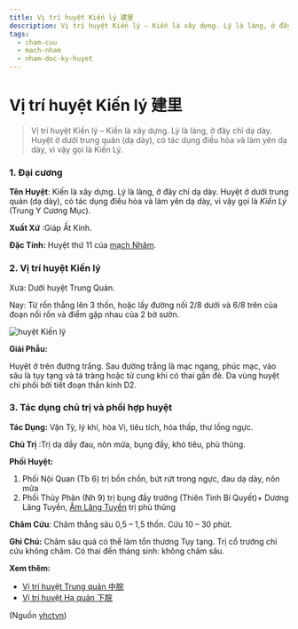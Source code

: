 ```yaml
---
title: Vị trí huyệt Kiến lý 建里
description: Vị trí huyệt Kiến lý – Kiến là xây dựng. Lý là làng, ở đây chỉ dạ dày. Huyệt ở dưới trung quản (dạ dày), có tác dụng điều hòa và làm yên dạ dày, vì vậy gọi là Kiến Lý.
tags:
  - cham-cuu
  - mach-nham
  - nham-doc-ky-huyet
---
```


# Vị trí huyệt Kiến lý 建里 

> Vị trí huyệt Kiến lý – Kiến là xây dựng. Lý là làng, ở đây chỉ dạ dày. Huyệt ở dưới trung quản (dạ dày), có tác dụng điều hòa và làm yên dạ dày, vì vậy gọi là Kiến Lý.

### 1. Đại cương

**Tên Huyệt**: Kiến là xây dựng. Lý là làng, ở đây chỉ dạ dày. Huyệt ở dưới trung quản (dạ dày), có tác dụng điều hòa và làm yên dạ dày, vì vậy gọi là *Kiến Lý* (Trung Y Cương Mục).

**Xuất Xứ** :Giáp Ất Kinh.

**Đặc Tính:** Huyệt thứ 11 của [mạch Nhâm](/yhctvn/dai-cuong-mach-nham).

### 2. Vị trí huyệt Kiến lý

Xưa: Dưới huyệt Trung Quản.

Nay: Từ rốn thẳng lên 3 thốn, hoặc lấy đường nối 2/8 dưới và 6/8 trên của đoạn nối rốn và điểm gặp nhau của 2 bờ sườn.

![huyệt Kiến lý](/imgs/yhctvn/huyet-kien-ly-300x187.jpg)

**Giải Phẫu:**

Huyệt ở trên đường trắng. Sau đường trắng là mạc ngang, phúc mạc, vào sâu là tụy tạng và tá tràng hoặc tử cung khi có thai gần đẻ. Da vùng huyệt chi phối bởi tiết đoạn thần kinh D2.

### 3. Tác dụng chủ trị và phối hợp huyệt

**Tác Dụng:** Vận Tỳ, lý khí, hòa Vị, tiêu tích, hóa thấp, thư lồng ngực.

**Chủ Trị** :Trị dạ dầy đau, nôn mửa, bụng đầy, khó tiêu, phù thũng.

**Phối Huyệt:**

1. Phối Nội Quan (Tb 6) trị bồn chồn, bứt rứt trong ngực, đau dạ dày, nôn mửa
2. Phối Thủy Phân (Nh 9) trị bụng đầy trướng (Thiên Tinh Bí Quyết)+ Dương Lăng Tuyền, [Âm Lăng Tuyền](/yhctvn/vi-tri-huyet-am-lang-tuyen-%e9%98%b4%e9%99%b5%e6%b3%89) trị phù thũng

**Châm Cứu**: Châm thẳng sâu 0,5 – 1,5 thốn. Cứu 10 – 30 phút.

**Ghi Chú:** Châm sâu quá có thể làm tổn thương Tụy tạng. Trị cổ trướng chỉ cứu không châm. Có thai đến tháng sinh: không châm sâu.

**Xem thêm:**

* [Vị trí huyệt Trung quản 中脘](/yhctvn/vi-tri-huyet-trung-quan-%e4%b8%ad%e8%84%98)
* [Vị trí huyệt Hạ quản 下脘](/yhctvn/vi-tri-huyet-ha-quan-%e4%b8%8b%e8%84%98)

(Nguồn <a href="https://yhctvn.com/vi-tri-huyet-kien-ly-建里/" target="_blank">yhctvn</a>)
